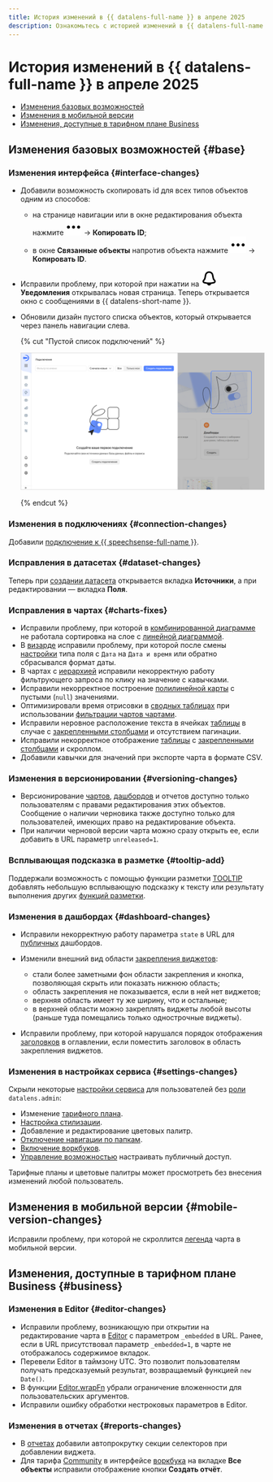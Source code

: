```yaml
---
title: История изменений в {{ datalens-full-name }} в апреле 2025
description: Ознакомьтесь с историей изменений в {{ datalens-full-name }} за апрель 2025.
---
```


# История изменений в {{ datalens-full-name }} в апреле 2025


* [Изменения базовых возможностей](#base)
* [Изменения в мобильной версии](#mobile-version-changes)
* [Изменения, доступные в тарифном плане Business](#business)

## Изменения базовых возможностей {#base}



### Изменения интерфейса {#interface-changes}

* Добавили возможность скопировать id для всех типов объектов одним из способов:
  
  * на странице навигации или в окне редактирования объекта нажмите ![image](../../_assets/console-icons/ellipsis.svg) → **Копировать ID**;
  * в окне **Связанные объекты** напротив объекта нажмите ![image](../../_assets/console-icons/ellipsis.svg) → **Копировать ID**.
  
* Исправили проблему, при которой при нажатии на ![image](../../_assets/console-icons/bell.svg) **Уведомления** открывалась новая страница. Теперь открывается окно с сообщениями в {{ datalens-short-name }}.
* Обновили дизайн пустого списка объектов, который открывается через панель навигации слева.

  {% cut "Пустой список подключений" %}

  ![image](../../_assets/datalens/release-notes/empty-list-connections.png)

  {% endcut %}


### Изменения в подключениях {#connection-changes}

Добавили [подключение к {{ speechsense-full-name }}](../operations/connection/create-speechsense.md).


### Исправления в датасетах {#dataset-changes}

Теперь при [создании датасета](../dataset/create-dataset.md#create) открывается вкладка **Источники**, а при редактировании — вкладка **Поля**.

### Исправления в чартах {#charts-fixes}

* Исправили проблему, при которой в [комбинированной диаграмме](../visualization-ref/combined-chart.md) не работала сортировка на слое с [линейной диаграммой](../visualization-ref/line-chart.md).
* В [визарде](../concepts/chart/dataset-based-charts.md) исправили проблему, при которой после смены [настройки](../concepts/chart/settings.md#field-settings) типа поля с `Дата` на `Дата и время` или обратно сбрасывался формат даты.
* В чартах с [иерархией](../operations/chart/add-hierarchy.md) исправили некорректную работу фильтрующего запроса по клику на значение с кавычками.
* Исправили некорректное построение [полилинейной карты](../visualization-ref/polyline-map-chart.md) с пустыми (`null`) значениями.
* Оптимизировали время отрисовки в [сводных таблицах](../visualization-ref/pivot-table-chart.md) при использовании [фильтрации чартов чартами](../dashboard/chart-chart-filtration.md).
* Исправили неровное расположение текста в ячейках [таблицы](../visualization-ref/table-chart.md) в случае с [закрепленными столбцами](../visualization-ref/table-chart.md#column-fixation) и отсутствием пагинации.
* Исправили некорректное отображение [таблицы](../visualization-ref/table-chart.md) с [закрепленными столбцами](../visualization-ref/table-chart.md#column-fixation) и скроллом.
* Добавили кавычки для значений при экспорте чарта в формате CSV.

### Изменения в версионировании {#versioning-changes}

* Версионирование [чартов](../concepts/chart/versioning.md), [дашбордов](../dashboard/versioning.md) и отчетов доступно только пользователям с правами редактирования этих объектов. Сообщение о наличии черновика также доступно только для пользователей, имеющих право на редактирование объекта.
* При наличии черновой версии чарта можно сразу открыть ее, если добавить в URL параметр `unreleased=1`.

### Всплывающая подсказка в разметке {#tooltip-add}

Поддержали возможность с помощью функции разметки [TOOLTIP](../function-ref/TOOLTIP.md) добавлять небольшую всплывающую подсказку к тексту или результату выполнения других [функций разметки](../function-ref/markup-functions.md).

### Изменения в дашбордах {#dashboard-changes}

* Исправили некорректную работу параметра `state` в URL для [публичных](../concepts/datalens-public.md) дашбордов.
* Изменили внешний вид области [закрепления виджетов](../dashboard/settings.md#widget-fixation):
  
  * стали более заметными фон области закрепления и кнопка, позволяющая скрыть или показать нижнюю область;
  * область закрепления не показывается, если в ней нет виджетов;
  * верхняя область имеет ту же ширину, что и остальные;
  * в верхней области можно закреплять виджеты любой высоты (раньше туда помещались только однострочные виджеты).

* Исправили проблему, при которой нарушался порядок отображения [заголовков](../dashboard/widget.md#title) в оглавлении, если поместить заголовок в область закрепления виджетов.



### Изменения в настройках сервиса {#settings-changes}

Скрыли некоторые [настройки сервиса](../settings/ui-customization.md) для пользователей без [роли](../security/roles.md#datalens.admin) `datalens.admin`:

* Изменение [тарифного плана](../settings/service-plan.md).
* [Настройка стилизации](../settings/ui-customization.md).
* Добавление и редактирование цветовых палитр.
* [Отключение навигации по папкам](../settings/disable-folder-navigation.md).
* [Включение воркбуков](../workbooks-collections/index.md#enable-workbooks).
* [Управление возможностью](../concepts/datalens-public.md#publication-disable) настраивать публичный доступ.

Тарифные планы и цветовые палитры может просмотреть без внесения изменений любой пользователь.


## Изменения в мобильной версии {#mobile-version-changes}

Исправили проблему, при которой не скроллится [легенда](../concepts/chart/settings.md#common-settings) чарта в мобильной версии.


## Изменения, доступные в тарифном плане Business {#business}

### Изменения в Editor {#editor-changes}

* Исправили проблему, возникающую при открытии на редактирование чарта в [Editor](../charts/editor/index.md) c параметром `_embedded` в URL. Ранее, если в URL присутствовал параметр `_embedded=1`, в чарте не отображалось содержимое вкладок.
* Перевели Editor в таймзону UTC. Это позволит пользователям получать предсказуемый результат, возвращаемый функцией `new Date()`.
* В функции [Editor.wrapFn](../charts/editor/methods.md#wrap) убрали ограничение вложенности для пользовательских аргументов.
* Исправили ошибку обработки нестроковых параметров в Editor.

### Изменения в отчетах {#reports-changes}

* В [отчетах](../reports/index.md) добавили автопрокрутку секции селекторов при добавлении виджета.
* Для тарифа [Community](../settings/service-plan.md) в интерфейсе [воркбука](../workbooks-collections/index.md) на вкладке **Все объекты** исправили отображение кнопки **Создать отчёт**.

